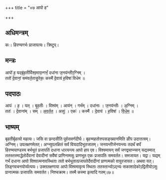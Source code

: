 +++
title = "०७ आपो ह"

+++
## अधिमन्त्रम्
कः। हिरण्यगर्भः प्राजापत्यः। त्रिष्टुप्।

## मन्त्रः
आपो॑ ह॒ यद्बृ॑ह॒तीर्विश्व॒माय॒न्गर्भं॒ दधा॑ना ज॒नय॑न्तीर॒ग्निम् ।  
ततो॑ दे॒वानां॒ सम॑वर्त॒तासु॒रेकः॒ कस्मै॑ दे॒वाय॑ ह॒विषा॑ विधेम ॥

## पदपाठः
आपः॑ । ह॒ । यत् । बृ॒ह॒तीः । विश्व॑म् । आय॑न् । गर्भ॑म् । दधा॑नाः । ज॒नय॑न्तीः । अ॒ग्निम् ।  
ततः॑ । दे॒वाना॑म् । सम् । अ॒व॒र्त॒त॒ । असुः॑ । एकः॑ । कस्मै॑ । दे॒वाय॑ । ह॒विषा॑ । वि॒धे॒म॒ ॥

## भाष्यम्
बृहतीर्बृहत्यो महत्यः। जसि वा छन्दसीति पूर्वसवर्णदीर्घः। बृहन्महतोरुपसङ्ख्यानमिति ङीप उदात्तत्वम्। अग्निम्। उपलक्षणमेतत्। अग्न्युपलक्षितं सर्वं वियदादिभूतजातम्। जनयन्तीर्जनयन्त्यः तदर्थं बर्घं हिरण्मयाण्डस्य बर्भभूतं प्रजापतिं दधाना धारयन्त्य आपो हाप एव। विश्वमायन् सर्वं जगद्व्याप्न्य्वन् यद्यस्मात् ततस्तस्माद्धेतोर्देवानां देवादीनां सर्वेषां प्राणिनामसुः प्राणभूत एकः प्रजापतिः समवर्तत। समजायत। यद्वा। यद्यम् गर्भं दधाना आपो विश्वात्मनावस्थिताः ततो बर्भभूतात्प्रजापतेर्देवादीनां प्राणत्मको वायुरजायत। अथवा यत्। लिङ्गवचनयोर्व्यत्ययः। उक्तलक्षणाया आपो विश्वमावृत्य स्थिताः ततस्ताभ्योऽद्भ्यः सकाशादेकोऽद्वितीयोऽसुः प्रानात्मकः प्रजापतिः समवर्तत। निश्चक्राम। तस्मै कस्मा इत्यादि गतम्॥७॥